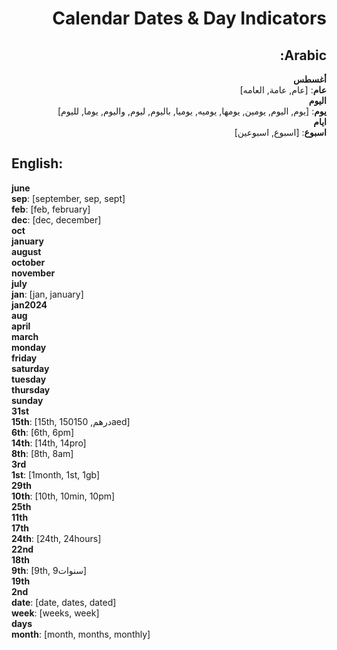<div dir="rtl">

# **Calendar Dates & Day Indicators**

## **Arabic**:

**أغسطس**  
**عام**: [عام, عامة, العامه]  
**اليوم**  
**يوم**: [يوم, اليوم, يومين, يومها, يوميه, يوميا, باليوم, ليوم, واليوم, يوما, لليوم]  
**ايام**  
**اسبوع**: [اسبوع, اسبوعين]

</div>

## **English**:

**june**  
**sep**: [september, sep, sept]  
**feb**: [feb, february]  
**dec**: [dec, december]  
**oct**  
**january**  
**august**  
**october**  
**november**  
**july**  
**jan**: [jan, january]  
**jan2024**  
**aug**  
**april**  
**march**  
**monday**  
**friday**  
**saturday**  
**tuesday**  
**thursday**  
**sunday**  
**31st**  
**15th**: [15th, 150درهم, 150aed]  
**6th**: [6th, 6pm]  
**14th**: [14th, 14pro]  
**8th**: [8th, 8am]  
**3rd**  
**1st**: [1month, 1st, 1gb]  
**29th**  
**10th**: [10th, 10min, 10pm]  
**25th**  
**11th**  
**17th**  
**24th**: [24th, 24hours]  
**22nd**  
**18th**  
**9th**: [9th, 9سنوات]  
**19th**  
**2nd**  
**date**: [date, dates, dated]  
**week**: [weeks, week]  
**days**  
**month**: [month, months, monthly]